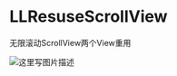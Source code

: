 # LLResuseScrollView
无限滚动ScrollView两个View重用

![这里写图片描述](http://img.blog.csdn.net/20170208235953617?watermark/2/text/aHR0cDovL2Jsb2cuY3Nkbi5uZXQveGlhb2xlaWxlSXppeWk=/font/5a6L5L2T/fontsize/400/fill/I0JBQkFCMA==/dissolve/70/gravity/SouthEast)
